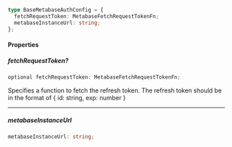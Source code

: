 ```ts
type BaseMetabaseAuthConfig = {
  fetchRequestToken: MetabaseFetchRequestTokenFn;
  metabaseInstanceUrl: string;
};
```

#### Properties

##### fetchRequestToken?

```ts
optional fetchRequestToken: MetabaseFetchRequestTokenFn;
```

Specifies a function to fetch the refresh token.
The refresh token should be in the format of { id: string, exp: number }

***

##### metabaseInstanceUrl

```ts
metabaseInstanceUrl: string;
```
